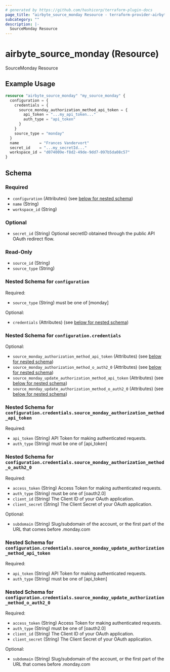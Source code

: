 ```yaml
---
# generated by https://github.com/hashicorp/terraform-plugin-docs
page_title: "airbyte_source_monday Resource - terraform-provider-airbyte"
subcategory: ""
description: |-
  SourceMonday Resource
---
```


# airbyte_source_monday (Resource)

SourceMonday Resource

## Example Usage

```terraform
resource "airbyte_source_monday" "my_source_monday" {
  configuration = {
    credentials = {
      source_monday_authorization_method_api_token = {
        api_token = "...my_api_token..."
        auth_type = "api_token"
      }
    }
    source_type = "monday"
  }
  name         = "Frances Vandervort"
  secret_id    = "...my_secretId..."
  workspace_id = "d074009e-f8d2-49de-9dd7-097b5da08c57"
}
```

<!-- schema generated by tfplugindocs -->
## Schema

### Required

- `configuration` (Attributes) (see [below for nested schema](#nestedatt--configuration))
- `name` (String)
- `workspace_id` (String)

### Optional

- `secret_id` (String) Optional secretID obtained through the public API OAuth redirect flow.

### Read-Only

- `source_id` (String)
- `source_type` (String)

<a id="nestedatt--configuration"></a>
### Nested Schema for `configuration`

Required:

- `source_type` (String) must be one of [monday]

Optional:

- `credentials` (Attributes) (see [below for nested schema](#nestedatt--configuration--credentials))

<a id="nestedatt--configuration--credentials"></a>
### Nested Schema for `configuration.credentials`

Optional:

- `source_monday_authorization_method_api_token` (Attributes) (see [below for nested schema](#nestedatt--configuration--credentials--source_monday_authorization_method_api_token))
- `source_monday_authorization_method_o_auth2_0` (Attributes) (see [below for nested schema](#nestedatt--configuration--credentials--source_monday_authorization_method_o_auth2_0))
- `source_monday_update_authorization_method_api_token` (Attributes) (see [below for nested schema](#nestedatt--configuration--credentials--source_monday_update_authorization_method_api_token))
- `source_monday_update_authorization_method_o_auth2_0` (Attributes) (see [below for nested schema](#nestedatt--configuration--credentials--source_monday_update_authorization_method_o_auth2_0))

<a id="nestedatt--configuration--credentials--source_monday_authorization_method_api_token"></a>
### Nested Schema for `configuration.credentials.source_monday_authorization_method_api_token`

Required:

- `api_token` (String) API Token for making authenticated requests.
- `auth_type` (String) must be one of [api_token]


<a id="nestedatt--configuration--credentials--source_monday_authorization_method_o_auth2_0"></a>
### Nested Schema for `configuration.credentials.source_monday_authorization_method_o_auth2_0`

Required:

- `access_token` (String) Access Token for making authenticated requests.
- `auth_type` (String) must be one of [oauth2.0]
- `client_id` (String) The Client ID of your OAuth application.
- `client_secret` (String) The Client Secret of your OAuth application.

Optional:

- `subdomain` (String) Slug/subdomain of the account, or the first part of the URL that comes before .monday.com


<a id="nestedatt--configuration--credentials--source_monday_update_authorization_method_api_token"></a>
### Nested Schema for `configuration.credentials.source_monday_update_authorization_method_api_token`

Required:

- `api_token` (String) API Token for making authenticated requests.
- `auth_type` (String) must be one of [api_token]


<a id="nestedatt--configuration--credentials--source_monday_update_authorization_method_o_auth2_0"></a>
### Nested Schema for `configuration.credentials.source_monday_update_authorization_method_o_auth2_0`

Required:

- `access_token` (String) Access Token for making authenticated requests.
- `auth_type` (String) must be one of [oauth2.0]
- `client_id` (String) The Client ID of your OAuth application.
- `client_secret` (String) The Client Secret of your OAuth application.

Optional:

- `subdomain` (String) Slug/subdomain of the account, or the first part of the URL that comes before .monday.com


